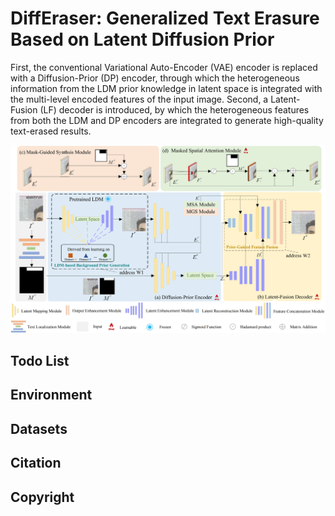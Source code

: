 # DiffEraser: Generalized Text Erasure Based on Latent Diffusion Prior
First, the conventional Variational Auto-Encoder (VAE) encoder is replaced with a Diffusion-Prior (DP) encoder, through which the heterogeneous information from the LDM prior knowledge in latent space is integrated with the multi-level encoded features of the input image.
Second, a Latent-Fusion (LF) decoder is introduced, by which the heterogeneous features from both the LDM and DP encoders are integrated to generate high-quality text-erased results.



![image](https://github.com/Dchenlittle/DiffEraser/blob/main/Fig33_01.png)

## Todo List

## Environment

## Datasets

## Citation

## Copyright
